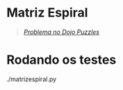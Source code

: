 # Matriz Espiral

> _[Problema no Dojo Puzzles](http://dojopuzzles.com/problemas/exibe/matriz-espiral/)_

# Rodando os testes
./matrizespiral.py
